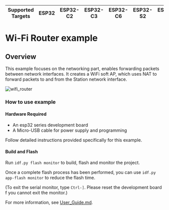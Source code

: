 | Supported Targets | ESP32 | ESP32-C2 | ESP32-C3 | ESP32-C6 | ESP32-S2 | ESP32-S3 | ESP32-H2 |
| ----------------- | ----- | -------- | -------- | -------- | -------- | -------- | -------- |

# Wi-Fi Router example

## Overview

This example focuses on the networking part, enables forwarding packets between network interfaces. It creates a WiFi soft AP, which uses NAT to forward packets to and from the Station network interface.

![wifi_router](https://github.com/espressif/esp-iot-bridge/blob/master/components/iot_bridge/doc/_static/wifi_router_en.png?raw=true)

### How to use example
#### Hardware Required
- An esp32 series development board
- A Micro-USB cable for power supply and programming

Follow detailed instructions provided specifically for this example.

#### Build and Flash
Run `idf.py flash monitor` to build, flash and monitor the project.

Once a complete flash process has been performed, you can use `idf.py app-flash monitor` to reduce the flash time.

(To exit the serial monitor, type `Ctrl-]`. Please reset the development board f you cannot exit the monitor.)

For more information, see [User_Guide.md](https://github.com/espressif/esp-iot-bridge/blob/master/components/iot_bridge/User_Guide.md).
